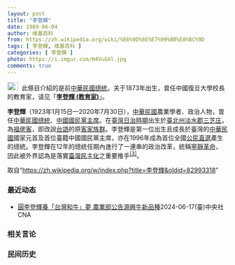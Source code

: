 ```yaml
---
layout: post
title: "李登輝"
date: 1989-06-04
author: 维基百科
from: https://zh.wikipedia.org/wiki/%E6%9D%8E%E7%99%BB%E8%BC%9D
tags: [ 李登輝, 维基百科 ]
categories: [ 李登輝 ]
photo: https://i.imgur.com/H4VuGXl.jpg
comments: true
---
```

<div class="mw-content-ltr mw-parser-output" lang="zh" dir="ltr"><div role="note" class="hatnote navigation-not-searchable"><span typeof="mw:File"><a href="/wiki/Wikipedia:%E6%B6%88%E6%AD%A7%E4%B9%89" title="Wikipedia:消歧义"><img alt="" src="//upload.wikimedia.org/wikipedia/commons/thumb/5/5f/Disambig_gray.svg/25px-Disambig_gray.svg.png" decoding="async" width="25" height="19" class="mw-file-element" srcset="//upload.wikimedia.org/wikipedia/commons/thumb/5/5f/Disambig_gray.svg/38px-Disambig_gray.svg.png 1.5x, //upload.wikimedia.org/wikipedia/commons/thumb/5/5f/Disambig_gray.svg/50px-Disambig_gray.svg.png 2x" data-file-width="220" data-file-height="168"></a></span><style data-mw-deduplicate="TemplateStyles:r74069148">body:not(.skin-minerva) .mw-parser-output .ifmobile>.mobile{display:none}body.skin-minerva .mw-parser-output .ifmobile>.nomobile{display:inherit;display:initial}</style><span class="ifmobile"><span class="nomobile">&nbsp;&nbsp;</span><span class="mobile"></span></span>此條目介紹的是前<a href="/wiki/%E4%B8%AD%E8%8F%AF%E6%B0%91%E5%9C%8B%E7%B8%BD%E7%B5%B1" title="中華民國總統">中華民國總統</a>。关于1873年出生，曾任中國復旦大學校長的教育家，请见「<b><a href="/wiki/%E6%9D%8E%E7%99%BB%E8%BE%89_(%E6%95%99%E8%82%B2%E5%AE%B6)" title="李登辉 (教育家)">李登輝 (教育家)</a></b>」。</div>
<div id="noteTA-dd06f143" class="noteTA"><div class="noteTA-local"><div data-noteta-code="zh-hant:庄; zh-hans:庄;"></div><div data-noteta-code="zh:康乃尔; zh-cn:康奈尔; zh-tw:康乃爾;"></div><div data-noteta-code="zh-cn:钓鱼岛; zh-tw:釣魚臺; zh-hk:釣魚台"></div></div></div>

<p><b>李登輝</b>（1923年1月15日—2020年7月30日），<a href="/wiki/%E4%B8%AD%E8%8F%AF%E6%B0%91%E5%9C%8B" title="中華民國">中華民國</a>農業學者、政治人物，曾任<a href="/wiki/%E4%B8%AD%E8%8F%AF%E6%B0%91%E5%9C%8B%E7%B8%BD%E7%B5%B1" title="中華民國總統">中華民國總統</a>、<a href="/wiki/%E4%B8%AD%E5%9C%8B%E5%9C%8B%E6%B0%91%E9%BB%A8%E4%B8%BB%E5%B8%AD" title="中國國民黨主席">中國國民黨主席</a>。在<a href="/wiki/%E8%87%BA%E7%81%A3%E6%97%A5%E6%B2%BB%E6%99%82%E6%9C%9F" class="mw-redirect" title="臺灣日治時期">臺灣日治時期</a>出生於<a href="/wiki/%E8%87%BA%E5%8C%97%E5%B7%9E" title="臺北州">臺北州</a><a href="/wiki/%E6%B7%A1%E6%B0%B4%E9%83%A1" title="淡水郡">淡水郡</a><a href="/wiki/%E4%B8%89%E8%8A%9D%E5%BA%84" title="三芝庄">三芝庄</a>，為<a href="/wiki/%E7%A6%8F%E4%BD%AC%E5%AE%A2" title="福佬客">福佬客</a>，即改說<a href="/wiki/%E8%87%BA%E7%81%A3%E8%A9%B1" title="臺灣話">台語</a>的原<a href="/wiki/%E5%AE%A2%E5%AE%B6%E6%B0%91%E7%B3%BB" title="客家民系">客家族群</a>。李登輝是第一位出生且成長於臺灣的<a href="/wiki/%E4%B8%AD%E8%8F%AF%E6%B0%91%E5%9C%8B" title="中華民國">中華民國</a>國家元首及首位臺籍中國國民黨主席，亦在1996年成為首位全國<a href="/wiki/1996%E5%B9%B4%E4%B8%AD%E8%8F%AF%E6%B0%91%E5%9C%8B%E7%B8%BD%E7%B5%B1%E9%81%B8%E8%88%89" title="1996年中華民國總統選舉">公民直選</a>產生的總統。李登輝在12年的總統任期內進行了一連串的政治改革，統稱<a href="/wiki/%E5%AF%A7%E9%9D%9C%E9%9D%A9%E5%91%BD" title="寧靜革命">寧靜革命</a>，因此被外界認為是落實<a href="/wiki/%E8%87%BA%E7%81%A3%E6%B0%91%E4%B8%BB%E5%8C%96" title="臺灣民主化">臺灣民主化</a>之重要推手<sup id="cite_ref-7" class="reference"><a href="#cite_note-7">[3]</a></sup>。
</p>
<meta property="mw:PageProp/toc">
</div><!--esi <esi:include src="/esitest-fa8a495983347898/content" /> --><noscript><img src="https://login.wikimedia.org/wiki/Special:CentralAutoLogin/start?type=1x1" alt="" width="1" height="1" style="border: none; position: absolute;"></noscript>
<div class="printfooter" data-nosnippet="">取自“<a dir="ltr" href="https://zh.wikipedia.org/w/index.php?title=李登輝&amp;oldid=82993318">https://zh.wikipedia.org/w/index.php?title=李登輝&amp;oldid=82993318</a>”</div><div id="recent-news"><h3>最近动态</h3><ul><li><a href="https://nodebe4.github.io/waimei/2024-06-17/%E5%9C%93%E6%9D%8E%E7%99%BB%E8%BC%9D%E9%A4%8A-%E5%8F%B0%E7%81%A3%E5%92%8C%E7%89%9B-%E5%A4%A2-%E8%BE%B2%E6%A5%AD%E9%83%A8%E5%85%AC%E5%91%8A%E6%BA%90%E8%88%88%E7%89%9B%E6%96%B0%E5%93%81%E7%A8%AE" title="圓李登輝養「台灣和牛」夢 農業部公告源興牛新品種—— 源興牛。（中央社檔案照騙） （中央社記者楊淑閔台北17日電）農業部今天公告，由財團法人李登輝基金會於2016年購入，移至花蓮縣鳳林鎮飼養，以...">圓李登輝養「台灣和牛」夢 農業部公告源興牛新品種</a><time>2024-06-17</time><a class="tag">(臺)中央社CNA</a></li>
</ul></div><div id="open-opinion"><h3>相关言论</h3><ul></ul></div><div id="mjls-record"><h3>民间历史</h3><ul></ul></div>